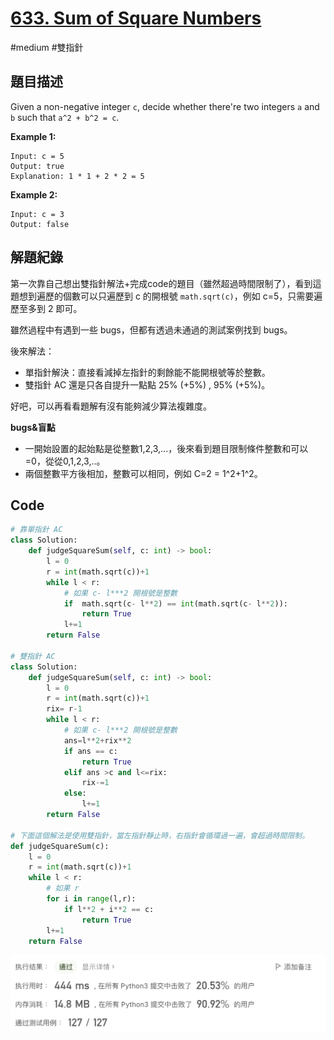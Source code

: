 # [633. Sum of Square Numbers](https://leetcode.cn/problems/sum-of-square-numbers/)

#medium #雙指針



## 題目描述

Given a non-negative integer `c`, decide whether there're two integers `a` and `b` such that `a^2 + b^2 = c`.



**Example 1:**

```text
Input: c = 5
Output: true
Explanation: 1 * 1 + 2 * 2 = 5
```

**Example 2:**

```
Input: c = 3
Output: false
```



## 解題紀錄

第一次靠自己想出雙指針解法+完成code的題目（雖然超過時間限制了），看到這題想到遍歷的個數可以只遍歷到 c 的開根號 `math.sqrt(c)`，例如 c=5，只需要遍歷至多到 2 即可。

雖然過程中有遇到一些 bugs，但都有透過未通過的測試案例找到 bugs。

後來解法：

* 單指針解決：直接看減掉左指針的剩餘能不能開根號等於整數。
* 雙指針 AC 還是只各自提升一點點 25% (+5%) , 95% (+5%)。



好吧，可以再看看題解有沒有能夠減少算法複雜度。



**bugs&盲點**

* 一開始設置的起始點是從整數1,2,3,...，後來看到題目限制條件整數和可以=0，從從0,1,2,3,..。
* 兩個整數平方後相加，整數可以相同，例如 C=2 = 1^2+1^2。



## Code

```python
# 靠單指針 AC 
class Solution:
    def judgeSquareSum(self, c: int) -> bool:
        l = 0
        r = int(math.sqrt(c))+1
        while l < r:
            # 如果 c- l***2 開根號是整數
            if  math.sqrt(c- l**2) == int(math.sqrt(c- l**2)):
                return True
            l+=1
        return False

# 雙指針 AC 
class Solution:
    def judgeSquareSum(self, c: int) -> bool:
        l = 0
        r = int(math.sqrt(c))+1
        rix= r-1
        while l < r:
            # 如果 c- l***2 開根號是整數
            ans=l**2+rix**2
            if ans == c:
                return True 
            elif ans >c and l<=rix:
                rix-=1
            else:
                l+=1
        return False
      
# 下面這個解法是使用雙指針，當左指針靜止時，右指針會循環過一遍，會超過時間限制。
def judgeSquareSum(c):
    l = 0
    r = int(math.sqrt(c))+1
    while l < r:
        # 如果 r
        for i in range(l,r):
            if l**2 + i**2 == c:
                return True
        l+=1
    return False

```

![img_ac](https://github.com/youngmihuang/leetcode-python/blob/main/img/633.sum_of_square_numbers_ac.png)
